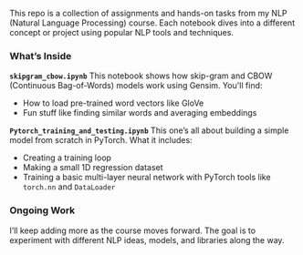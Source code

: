 This repo is a collection of assignments and hands-on tasks from my NLP (Natural Language Processing) course. Each notebook dives into a different concept or project using popular NLP tools and techniques.

### What’s Inside

**`skipgram_cbow.ipynb`**
This notebook shows how skip-gram and CBOW (Continuous Bag-of-Words) models work using Gensim.
You'll find:

* How to load pre-trained word vectors like GloVe
* Fun stuff like finding similar words and averaging embeddings

**`Pytorch_training_and_testing.ipynb`**
This one’s all about building a simple model from scratch in PyTorch.
What it includes:

* Creating a training loop
* Making a small 1D regression dataset
* Training a basic multi-layer neural network with PyTorch tools like `torch.nn` and `DataLoader`

### Ongoing Work

I’ll keep adding more as the course moves forward. The goal is to experiment with different NLP ideas, models, and libraries along the way.
